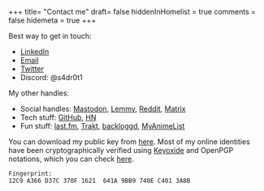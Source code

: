 +++
title= "Contact me"
draft= false
hiddenInHomelist = true
comments = false
hidemeta = true
+++


Best way to get in touch:
- [LinkedIn](https://www.linkedin.com/in/rohitdhill/)
- [Email](mailto:hello@s4dr0t1.cc)
- [Twitter](https://twitter.com/s4dr0t1)
- Discord: @s4dr0t1


My other handles:
- Social handles: [Mastodon](https://ioc.exchange/@s4dr0t1), [Lemmy](https://lemmy.ml/u/s4dr0t1), [Reddit](https://www.reddit.com/user/s4dr0t1), [Matrix](https://matrix.to/#/@s4dr0t1:matrix.org)
- Tech stuff: [GitHub](https://github.com/s4dr0t1), [HN](https://news.ycombinator.com/user?id=s4dr0t1)
- Fun stuff: [last.fm](http://last.fm/user/s4dr0t1), [Trakt](https://trakt.tv/users/s4dr0t1), [backloggd](https://backloggd.com/u/s4dr0t1/), [MyAnimeList](https://myanimelist.net/profile/s4dr0t1)

You can download my public key from [here](https://keys.openpgp.org/pks/lookup?op=get&options=mr&search=hello@s4dr0t1.cc). Most of my online identities have been cryptographically verified using [Keyoxide](https://docs.keyoxide.org/) and OpenPGP notations, which you can check [here](https://keyoxide.org/9BB9740EC4013A8B).

```
Fingerprint:
12C9 A366 D37C 370F 1621  641A 9BB9 740E C401 3A8B
```
